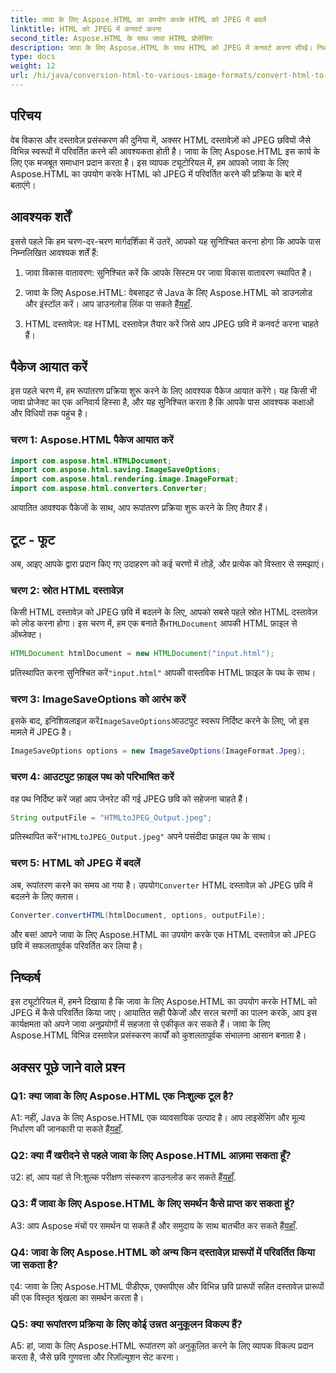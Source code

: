 ```yaml
---
title: जावा के लिए Aspose.HTML का उपयोग करके HTML को JPEG में बदलें
linktitle: HTML को JPEG में कनवर्ट करना
second_title: Aspose.HTML के साथ जावा HTML प्रोसेसिंग
description: जावा के लिए Aspose.HTML के साथ HTML को JPEG में कनवर्ट करना सीखें। निर्बाध दस्तावेज़ प्रसंस्करण के लिए चरण-दर-चरण मार्गदर्शिका।
type: docs
weight: 12
url: /hi/java/conversion-html-to-various-image-formats/convert-html-to-jpeg/
---
```

## परिचय

वेब विकास और दस्तावेज़ प्रसंस्करण की दुनिया में, अक्सर HTML दस्तावेज़ों को JPEG छवियों जैसे विभिन्न स्वरूपों में परिवर्तित करने की आवश्यकता होती है। जावा के लिए Aspose.HTML इस कार्य के लिए एक मजबूत समाधान प्रदान करता है। इस व्यापक ट्यूटोरियल में, हम आपको जावा के लिए Aspose.HTML का उपयोग करके HTML को JPEG में परिवर्तित करने की प्रक्रिया के बारे में बताएंगे। 

## आवश्यक शर्तें

इससे पहले कि हम चरण-दर-चरण मार्गदर्शिका में उतरें, आपको यह सुनिश्चित करना होगा कि आपके पास निम्नलिखित आवश्यक शर्तें हैं:

1. जावा विकास वातावरण: सुनिश्चित करें कि आपके सिस्टम पर जावा विकास वातावरण स्थापित है।

2.  जावा के लिए Aspose.HTML: वेबसाइट से Java के लिए Aspose.HTML को डाउनलोड और इंस्टॉल करें। आप डाउनलोड लिंक पा सकते हैं[यहाँ](https://releases.aspose.com/html/java/).

3. HTML दस्तावेज़: वह HTML दस्तावेज़ तैयार करें जिसे आप JPEG छवि में कनवर्ट करना चाहते हैं।

## पैकेज आयात करें

इस पहले चरण में, हम रूपांतरण प्रक्रिया शुरू करने के लिए आवश्यक पैकेज आयात करेंगे। यह किसी भी जावा प्रोजेक्ट का एक अनिवार्य हिस्सा है, और यह सुनिश्चित करता है कि आपके पास आवश्यक कक्षाओं और विधियों तक पहुंच है।

### चरण 1: Aspose.HTML पैकेज आयात करें

```java
import com.aspose.html.HTMLDocument;
import com.aspose.html.saving.ImageSaveOptions;
import com.aspose.html.rendering.image.ImageFormat;
import com.aspose.html.converters.Converter;
```

आयातित आवश्यक पैकेजों के साथ, आप रूपांतरण प्रक्रिया शुरू करने के लिए तैयार हैं।

## टूट - फूट

अब, आइए आपके द्वारा प्रदान किए गए उदाहरण को कई चरणों में तोड़ें, और प्रत्येक को विस्तार से समझाएं।

### चरण 2: स्रोत HTML दस्तावेज़

 किसी HTML दस्तावेज़ को JPEG छवि में बदलने के लिए, आपको सबसे पहले स्रोत HTML दस्तावेज़ को लोड करना होगा। इस चरण में, हम एक बनाते हैं`HTMLDocument` आपकी HTML फ़ाइल से ऑब्जेक्ट।

```java
HTMLDocument htmlDocument = new HTMLDocument("input.html");
```

 प्रतिस्थापित करना सुनिश्चित करें`"input.html"` आपकी वास्तविक HTML फ़ाइल के पथ के साथ।

### चरण 3: ImageSaveOptions को आरंभ करें

 इसके बाद, इनिशियलाइज़ करें`ImageSaveOptions`आउटपुट स्वरूप निर्दिष्ट करने के लिए, जो इस मामले में JPEG है।

```java
ImageSaveOptions options = new ImageSaveOptions(ImageFormat.Jpeg);
```

### चरण 4: आउटपुट फ़ाइल पथ को परिभाषित करें

वह पथ निर्दिष्ट करें जहां आप जेनरेट की गई JPEG छवि को सहेजना चाहते हैं।

```java
String outputFile = "HTMLtoJPEG_Output.jpeg";
```

 प्रतिस्थापित करें`"HTMLtoJPEG_Output.jpeg"` अपने पसंदीदा फ़ाइल पथ के साथ।

### चरण 5: HTML को JPEG में बदलें

 अब, रूपांतरण करने का समय आ गया है। उपयोग`Converter` HTML दस्तावेज़ को JPEG छवि में बदलने के लिए क्लास।

```java
Converter.convertHTML(htmlDocument, options, outputFile);
```

और बस! आपने जावा के लिए Aspose.HTML का उपयोग करके एक HTML दस्तावेज़ को JPEG छवि में सफलतापूर्वक परिवर्तित कर लिया है।

## निष्कर्ष

इस ट्यूटोरियल में, हमने दिखाया है कि जावा के लिए Aspose.HTML का उपयोग करके HTML को JPEG में कैसे परिवर्तित किया जाए। आयातित सही पैकेजों और सरल चरणों का पालन करके, आप इस कार्यक्षमता को अपने जावा अनुप्रयोगों में सहजता से एकीकृत कर सकते हैं। जावा के लिए Aspose.HTML विभिन्न दस्तावेज़ प्रसंस्करण कार्यों को कुशलतापूर्वक संभालना आसान बनाता है।

## अक्सर पूछे जाने वाले प्रश्न

### Q1: क्या जावा के लिए Aspose.HTML एक निःशुल्क टूल है?

 A1: नहीं, Java के लिए Aspose.HTML एक व्यावसायिक उत्पाद है। आप लाइसेंसिंग और मूल्य निर्धारण की जानकारी पा सकते हैं[यहाँ](https://purchase.aspose.com/buy).

### Q2: क्या मैं खरीदने से पहले जावा के लिए Aspose.HTML आज़मा सकता हूँ?

 उ2: हां, आप यहां से नि:शुल्क परीक्षण संस्करण डाउनलोड कर सकते हैं[यहाँ](https://releases.aspose.com/html/java).

### Q3: मैं जावा के लिए Aspose.HTML के लिए समर्थन कैसे प्राप्त कर सकता हूं?

A3: आप Aspose मंचों पर समर्थन पा सकते हैं और समुदाय के साथ बातचीत कर सकते हैं[यहाँ](https://forum.aspose.com/).

### Q4: जावा के लिए Aspose.HTML को अन्य किन दस्तावेज़ प्रारूपों में परिवर्तित किया जा सकता है?

ए4: जावा के लिए Aspose.HTML पीडीएफ, एक्सपीएस और विभिन्न छवि प्रारूपों सहित दस्तावेज़ प्रारूपों की एक विस्तृत श्रृंखला का समर्थन करता है।

### Q5: क्या रूपांतरण प्रक्रिया के लिए कोई उन्नत अनुकूलन विकल्प हैं?

A5: हां, जावा के लिए Aspose.HTML रूपांतरण को अनुकूलित करने के लिए व्यापक विकल्प प्रदान करता है, जैसे छवि गुणवत्ता और रिज़ॉल्यूशन सेट करना।